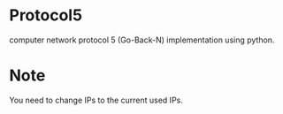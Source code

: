 # Protocol5
computer network protocol 5 (Go-Back-N) implementation using python.

# Note
You need to change IPs to the current used IPs.
